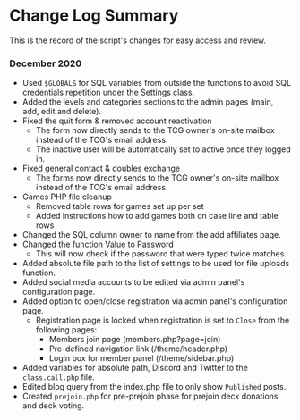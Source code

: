 # Change Log Summary
This is the record of the script's changes for easy access and review.

### December 2020
- Used `$GLOBALS` for SQL variables from outside the functions to avoid SQL credentials repetition under the Settings class.
- Added the levels and categories sections to the admin pages (main, add, edit and delete).
- Fixed the quit form & removed account reactivation
  - The form now directly sends to the TCG owner's on-site mailbox instead of the TCG's email address.
  - The inactive user will be automatically set to active once they logged in.
- Fixed general contact & doubles exchange
  - The forms now directly sends to the TCG owner's on-site mailbox instead of the TCG's email address.
- Games PHP file cleanup
  - Removed table rows for games set up per set
  - Added instructions how to add games both on case line and table rows
- Changed the SQL column owner to name from the add affiliates page.
- Changed the function Value to Password
  - This will now check if the password that were typed twice matches.
- Added absolute file path to the list of settings to be used for file uploads function.
- Added social media accounts to be edited via admin panel's configuration page.
- Added option to open/close registration via admin panel's configuration page.
  - Registration page is locked when registration is set to `Close` from the following pages:
    - Members join page (members.php?page=join)
    - Pre-defined navigation link (/theme/header.php)
    - Login box for member panel (/theme/sidebar.php)
- Added variables for absolute path, Discord and Twitter to the `class.call.php` file.
- Edited blog query from the index.php file to only show `Published` posts.
- Created `prejoin.php` for pre-prejoin phase for prejoin deck donations and deck voting.
